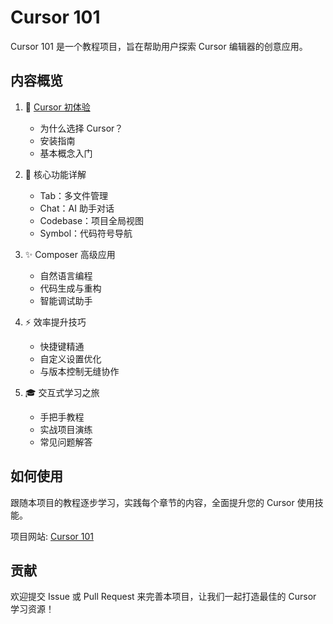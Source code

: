 # Cursor 101

Cursor 101 是一个教程项目，旨在帮助用户探索 Cursor 编辑器的创意应用。

## 内容概览

1. 🚀 [Cursor 初体验](docs/01-getting-started/01-why-cursor.md)
   - 为什么选择 Cursor？
   - 安装指南
   - 基本概念入门

2. 🧠 核心功能详解
   - Tab：多文件管理
   - Chat：AI 助手对话
   - Codebase：项目全局视图
   - Symbol：代码符号导航

3. ✨ Composer 高级应用
   - 自然语言编程
   - 代码生成与重构
   - 智能调试助手

4. ⚡ 效率提升技巧
   - 快捷键精通
   - 自定义设置优化
   - 与版本控制无缝协作

5. 🎓 交互式学习之旅
   - 手把手教程
   - 实战项目演练
   - 常见问题解答

## 如何使用

跟随本项目的教程逐步学习，实践每个章节的内容，全面提升您的 Cursor 使用技能。

项目网站: [Cursor 101](https://cursor101.com)

## 贡献

欢迎提交 Issue 或 Pull Request 来完善本项目，让我们一起打造最佳的 Cursor 学习资源！
